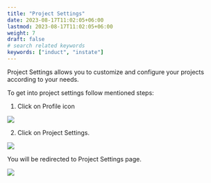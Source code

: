 ```yaml
---
title: "Project Settings"
date: 2023-08-17T11:02:05+06:00
lastmod: 2023-08-17T11:02:05+06:00
weight: 7
draft: false
# search related keywords
keywords: ["induct", "instate"]
---
```


Project Settings allows you to customize and configure your projects according to your needs.

To get into project settings follow mentioned steps:

1.	Click on Profile icon

![](https://storage.googleapis.com/ktern-public-files/product-documentation/Digital%20Projects/Project%20Settings/1_Profile_Icon.png)

2.	Click on Project Settings.

![](https://storage.googleapis.com/ktern-public-files/product-documentation/Digital%20Projects/Project%20Settings/2_Project_settings.png)

You will be redirected to Project Settings page.

![](https://storage.googleapis.com/ktern-public-files/product-documentation/Digital%20Projects/Project%20Settings/3_ProjectSettingsPage.png)


